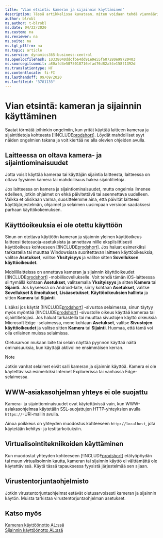 ```yaml
---
title: 'Vian etsintä: kameran ja sijainnin käyttäminen'
description: Tässä artikkelissa kuvataan, miten voidaan tehdä vianmääritys kameran ja sijaintitietojen käyttämiseen Business Centralin avulla.
author: blrobl
ms.author: t-blrobl
ms.date: 04/22/2020
ms.custom: na
ms.reviewer: na
ms.suite: na
ms.tgt_pltfrm: na
ms.topic: article
ms.service: dynamics365-business-central
ms.openlocfilehash: 10338040ddcfb64dd91e9e55f607280e99720403
ms.sourcegitcommit: a80afd4e5075018716efad76d82a54e158f1392d
ms.translationtype: HT
ms.contentlocale: fi-FI
ms.lasthandoff: 09/09/2020
ms.locfileid: "3781133"
---
```

# <a name="troubleshooting-accessing-camera-and-location"></a>Vian etsintä: kameran ja sijainnin käyttäminen

Saatat törmätä joihinkin ongelmiin, kun yrität käyttää laitteen kameraa ja sijaintitietoja kohteesta [!INCLUDE[prodshort](includes/prodshort.md)]. Löydät mahdolliset syyt näiden ongelmien takana ja voit kiertää ne alla olevien ohjeiden avulla.

## <a name="device-must-have-camera-and-location-capabilities"></a>Laitteessa on oltava kamera- ja sijaintiominaisuudet

Jotta voisit käyttää kameraa tai käyttäjän sijaintia laitteesta, laitteessa on oltava fyysinen kamera tai mahdollisuus hakea sijaintitietoja.

Jos laitteessa on kamera ja sijaintiominaisuudet, mutta ongelmia ilmenee edelleen, jotkin ohjaimet on ehkä päivitettävä tai asennettava uudelleen. Vaikka et olisikaan varma, suosittelemme aina, että päivität laitteesi käyttöjärjestelmän, ohjaimet ja selaimen uusimpaan versioon saadaksesi parhaan käyttökokemuksen.

## <a name="access-permissions-not-enabled"></a>Käyttöoikeuksia ei ole otettu käyttöön

Sinun on otettava käyttöön kameran ja sijainnin yleinen käyttöoikeus laitteesi tietosuoja-asetuksista ja annettava niille eksplisiittisesti käyttöoikeus kohteeseen [!INCLUDE[prodshort](includes/prodshort.md)]. Jos haluat esimerkiksi tarkastella tai muuttaa Windowsissa suoritettavan laitteen käyttöoikeuksia, valitse **Asetukset**, valitse **Yksityisyys** ja valitse sitten **Sovelluksen käyttöoikeudet**. 

Mobiililaitteissa on annettava kameran ja sijainnin käyttöoikeudet [!INCLUDE[prodshort](includes/prodshort.md)] -mobiilisovellukselle. Voit tehdä tämän iOS-laitteessa siirtymällä kohtaan **Asetukset**, valitsemalla **Yksityisyys** ja sitten **Kamera** tai **Sijainti**. Jos kyseessä on Android-laite, siirry kohtaan **Asetukset**, valitse **Sovellukset & ilmoitukset**, **Lisäasetukset**, **Käyttöoikeuksien hallinta** ja sitten **Kamera** tai **Sijainti**.

Lisäksi jos käytät [!INCLUDE[prodshort](includes/prodshort.md)] -sivustoa selaimessa, sinun täytyy myös myöntää [!INCLUDE[prodshort](includes/prodshort.md)] -sivustolle oikeus käyttää kameraa tai sijaintitietojasi. Jos haluat tarkastella tai muuttaa sivustojen käyttö oikeuksia Microsoft Edge -selaimessa, mene kohtaan **Asetukset**, valitse **Sivustojen käyttöoikeudet** ja valitse sitten **Kamera** tai **Sijainti**. Huomaa, että tämä voi olla erilainen muissa selaimissa.

Oletusarvon mukaan laite tai selain näyttää pyynnön käyttää näitä ominaisuuksia, kun käyttäjä aktivoi ne ensimmäisen kerran.

> [!NOTE]  
> Jotkin vanhat selaimet eivät salli kameran ja sijainnin käyttöä. Kamera ei ole käytettävissä esimerkiksi Internet Explorerissa tai vanhassa Edge-selaimessa.

## <a name="web-client-connection-not-secure"></a>WWW-asiakasohjelman yhteys ei ole suojattu

Kamera- ja sijaintiominaisuudet ovat käytettävissä vain, kun WWW-asiakasohjelmaa käytetään SSL-suojattujen HTTP-yhteyksien avulla `https://`-URI-mallin avulla. 

Ainoa poikkeus on yhteyden muodostus kohteeseen `http://localhost`, jota käytetään kehitys- ja testitarkoituksiin.


## <a name="working-with-virtualization-technologies"></a>Virtualisointitekniikoiden käyttäminen

Kun muodostat yhteyden kohteeseen [!INCLUDE[prodshort](includes/prodshort.md)] etätyöpöydän tai muun virtualisoinnin kautta, kameran tai sijainnin käyttö ei välttämättä ole käytettävissä. Käytä tässä tapauksessa fyysistä järjestelmää sen sijaan.

## <a name="antivirus-software"></a>Virustentorjuntaohjelmisto
Jotkin virustentorjuntaohjelmat estävät oletusarvoisesti kameran ja sijainnin käytön. Muista tarkistaa virustentorjuntaohjelman asetukset.

## <a name="see-also"></a>Katso myös
[Kameran käyttöönotto AL:ssä](/dynamics365/business-central/dev-itpro/developer/devenv-implement-camera-al)  
[Sijainnin käyttöönotto AL:ssä](/dynamics365/business-central/dev-itpro/developer/devenv-implement-location-al)
